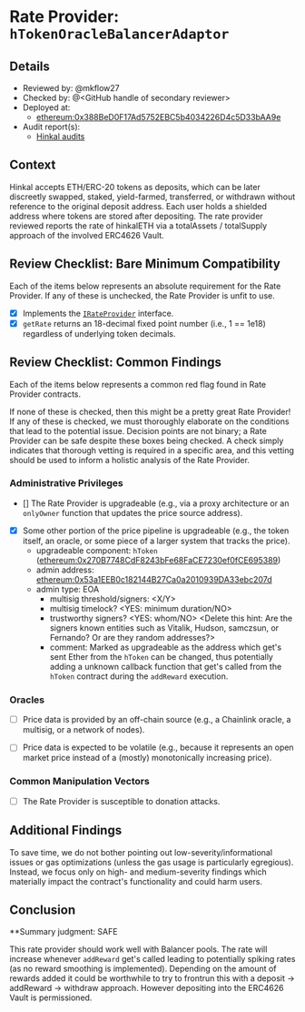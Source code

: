 # Rate Provider: `hTokenOracleBalancerAdaptor`

## Details
- Reviewed by: @mkflow27
- Checked by: @\<GitHub handle of secondary reviewer\>
- Deployed at:
    - [ethereum:0x388BeD0F17Ad5752EBC5b4034226D4c5D33bAA9e](https://etherscan.io/address/0x388BeD0F17Ad5752EBC5b4034226D4c5D33bAA9e#code)
- Audit report(s):
    - [Hinkal audits](https://hinkal-team.gitbook.io/hinkal/hinkal/integrity-check-and-security)

## Context
Hinkal accepts ETH/ERC-20 tokens as deposits, which can be later discreetly swapped, staked, yield-farmed, transferred, or withdrawn without reference to the original deposit address. Each user holds a shielded address where tokens are stored after depositing. The rate provider reviewed reports the rate of hinkalETH via a totalAssets / totalSupply approach of the involved ERC4626 Vault. 

## Review Checklist: Bare Minimum Compatibility
Each of the items below represents an absolute requirement for the Rate Provider. If any of these is unchecked, the Rate Provider is unfit to use.

- [x] Implements the [`IRateProvider`](https://github.com/balancer/balancer-v2-monorepo/blob/bc3b3fee6e13e01d2efe610ed8118fdb74dfc1f2/pkg/interfaces/contracts/pool-utils/IRateProvider.sol) interface.
- [x] `getRate` returns an 18-decimal fixed point number (i.e., 1 == 1e18) regardless of underlying token decimals.

## Review Checklist: Common Findings
Each of the items below represents a common red flag found in Rate Provider contracts.

If none of these is checked, then this might be a pretty great Rate Provider! If any of these is checked, we must thoroughly elaborate on the conditions that lead to the potential issue. Decision points are not binary; a Rate Provider can be safe despite these boxes being checked. A check simply indicates that thorough vetting is required in a specific area, and this vetting should be used to inform a holistic analysis of the Rate Provider.

### Administrative Privileges
- [] The Rate Provider is upgradeable (e.g., via a proxy architecture or an `onlyOwner` function that updates the price source address).

- [x] Some other portion of the price pipeline is upgradeable (e.g., the token itself, an oracle, or some piece of a larger system that tracks the price).
    - upgradeable component: `hToken` ([ethereum:0x270B7748CdF8243bFe68FaCE7230ef0fCE695389](https://etherscan.io/address/0x270B7748CdF8243bFe68FaCE7230ef0fCE695389#code))
    - admin address: [ethereum:0x53a1EEB0c182144B27Ca0a2010939DA33ebc207d](https://etherscan.io/address/0x53a1EEB0c182144B27Ca0a2010939DA33ebc207d)
    - admin type: EOA
        - multisig threshold/signers: \<X/Y\>
        - multisig timelock? \<YES: minimum duration/NO\>
        - trustworthy signers? \<YES: whom/NO\> \<Delete this hint: Are the signers known entities such as Vitalik, Hudson, samczsun, or Fernando? Or are they random addresses?\>
        - comment: Marked as upgradeable as the address which get's sent Ether from the `hToken` can be changed, thus potentially adding a unknown callback function that get's called from the `hToken` contract during the `addReward` execution. 
### Oracles
- [ ] Price data is provided by an off-chain source (e.g., a Chainlink oracle, a multisig, or a network of nodes).

- [ ] Price data is expected to be volatile (e.g., because it represents an open market price instead of a (mostly) monotonically increasing price). 

### Common Manipulation Vectors
- [ ] The Rate Provider is susceptible to donation attacks.

## Additional Findings
To save time, we do not bother pointing out low-severity/informational issues or gas optimizations (unless the gas usage is particularly egregious). Instead, we focus only on high- and medium-severity findings which materially impact the contract's functionality and could harm users.

## Conclusion
**Summary judgment: SAFE

This rate provider should work well with Balancer pools. The rate will increase whenever `addReward` get's called leading to potentially spiking rates (as no reward smoothing is implemented). Depending on the amount of rewards added it could be worthwhile to try to frontrun this with a deposit -> addReward -> withdraw approach. However depositing into the ERC4626 Vault is permissioned. 
